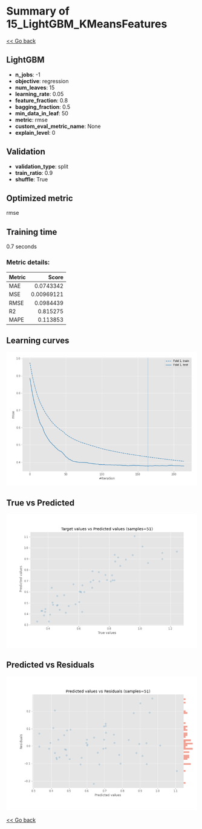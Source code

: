 # Summary of 15_LightGBM_KMeansFeatures

[<< Go back](../README.md)


## LightGBM
- **n_jobs**: -1
- **objective**: regression
- **num_leaves**: 15
- **learning_rate**: 0.05
- **feature_fraction**: 0.8
- **bagging_fraction**: 0.5
- **min_data_in_leaf**: 50
- **metric**: rmse
- **custom_eval_metric_name**: None
- **explain_level**: 0

## Validation
 - **validation_type**: split
 - **train_ratio**: 0.9
 - **shuffle**: True

## Optimized metric
rmse

## Training time

0.7 seconds

### Metric details:
| Metric   |      Score |
|:---------|-----------:|
| MAE      | 0.0743342  |
| MSE      | 0.00969121 |
| RMSE     | 0.0984439  |
| R2       | 0.815275   |
| MAPE     | 0.113853   |



## Learning curves
![Learning curves](learning_curves.png)
## True vs Predicted

![True vs Predicted](true_vs_predicted.png)


## Predicted vs Residuals

![Predicted vs Residuals](predicted_vs_residuals.png)



[<< Go back](../README.md)
